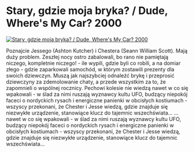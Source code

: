 Stary, gdzie moja bryka? / Dude, Where's My Car? 2000 
=============
[![Stary, gdzie moja bryka? / Dude, Where's My Car? 2000 ](http://vidos.pl/images/player.gif)](http://vidos.pl/stary-gdzie-moja-bryka-dude-where-s-my-car-2000)

 Poznajcie Jessego (Ashton Kutcher) i Chestera (Seann William Scott). Mają duży problem. Zeszłej nocy ostro zabalowali, bo rano nie pamiętają niczego, kompletnie niczego! - ile wypili, gdzie byli co robili, a na domiar złego - gdzie zaparkowali samochód, w którym zostawili prezenty dla swoich dziewczyn. Muszą jak najszybciej odnaleźć brykę i przeprosić dziewczyny za zdemolowanie chaty, a przede wszystkim za to, że zapomnieli o wspólnej rocznicy. Pechowi kolesie nie wiedzą nawet w co się wpakowali - w ślad za nimi ruszają wyznawcy kultu UFO, budzący niepokój faceci o nordyckich rysach i energiczne panienki w obcisłych kostiumach - wszyscy przekonani, że Chester i Jesse wiedzą, gdzie znajduje się niezwykłe urządzenie, stanowiące klucz do tajemnic wszechświata...   ... nawet w co się wpakowali - w ślad za nimi ruszają wyznawcy kultu UFO, budzący niepokój faceci o nordyckich rysach i energiczne panienki w obcisłych kostiumach - wszyscy przekonani, że Chester i Jesse wiedzą, gdzie znajduje się niezwykłe urządzenie, stanowiące klucz do tajemnic wszechświata...
